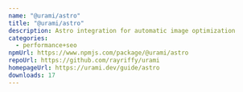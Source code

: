 ```yaml
---
name: "@urami/astro"
title: "@urami/astro"
description: Astro integration for automatic image optimization
categories:
  - performance+seo
npmUrl: https://www.npmjs.com/package/@urami/astro
repoUrl: https://github.com/rayriffy/urami
homepageUrl: https://urami.dev/guide/astro
downloads: 17
---
```

